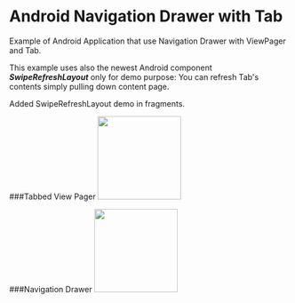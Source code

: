 # Android Navigation Drawer  with Tab



Example of Android Application that use Navigation Drawer with ViewPager and Tab.

This example uses also the newest Android component ***SwipeRefreshLayout*** only for demo purpose: You can refresh Tab's contents simply pulling down content page.

Added SwipeRefreshLayout demo in fragments.

###Tabbed View Pager
<img src="https://cloud.githubusercontent.com/assets/7020500/4184863/b125de60-374f-11e4-9923-c3ff85a97eff.png" style="width: 150px;"/>

###Navigation Drawer
<img src="https://cloud.githubusercontent.com/assets/7020500/4184862/b11c3180-374f-11e4-9df3-7c72d132cf56.png" style="width: 150px;"/>


